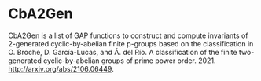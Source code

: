 # CbA2Gen
CbA2Gen is a list of GAP functions to construct and compute invariants of 2-generated cyclic-by-abelian finite p-groups based on the classification in 
O. Broche, D. García-Lucas, and Á. del Río. 
A classification of the finite two-generated cyclic-by-abelian groups of prime power order. 2021. 
http://arxiv.org/abs/2106.06449.
